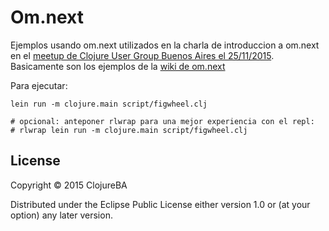 # Om.next

Ejemplos usando om.next utilizados en la charla de introduccion a om.next en el [meetup de Clojure User Group Buenos Aires el 25/11/2015](http://www.meetup.com/ClojureBA/events/225844806/).
Basicamente son los ejemplos de la [wiki de om.next](https://github.com/omcljs/om/wiki/Quick-Start-(om.next))

Para ejecutar:

    lein run -m clojure.main script/figwheel.clj

    # opcional: anteponer rlwrap para una mejor experiencia con el repl:
    # rlwrap lein run -m clojure.main script/figwheel.clj

## License

Copyright © 2015 ClojureBA

Distributed under the Eclipse Public License either version 1.0 or (at
your option) any later version.
